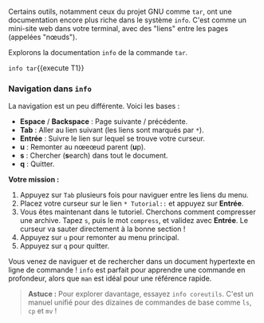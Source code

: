 Certains outils, notamment ceux du projet GNU comme `tar`, ont une documentation encore plus riche dans le système `info`. C'est comme un mini-site web dans votre terminal, avec des "liens" entre les pages (appelées "nœuds").

Explorons la documentation `info` de la commande `tar`.

`info tar`{{execute T1}}

### Navigation dans `info`

La navigation est un peu différente. Voici les bases :
-   **Espace** / **Backspace** : Page suivante / précédente.
-   **Tab** : Aller au lien suivant (les liens sont marqués par `*`).
-   **Entrée** : Suivre le lien sur lequel se trouve votre curseur.
-   **u** : Remonter au nœeœud parent (**u**p).
-   **s** : Chercher (**s**earch) dans tout le document.
-   **q** : Quitter.

**Votre mission :**
1.  Appuyez sur `Tab` plusieurs fois pour naviguer entre les liens du menu.
2.  Placez votre curseur sur le lien `* Tutorial::` et appuyez sur **Entrée**.
3.  Vous êtes maintenant dans le tutoriel. Cherchons comment compresser une archive. Tapez `s`, puis le mot `compress`, et validez avec **Entrée**. Le curseur va sauter directement à la bonne section !
4.  Appuyez sur `u` pour remonter au menu principal.
5.  Appuyez sur `q` pour quitter.

Vous venez de naviguer et de rechercher dans un document hypertexte en ligne de commande ! `info` est parfait pour apprendre une commande en profondeur, alors que `man` est idéal pour une référence rapide.

> **Astuce :** Pour explorer davantage, essayez `info coreutils`. C'est un manuel unifié pour des dizaines de commandes de base comme `ls`, `cp` et `mv` !